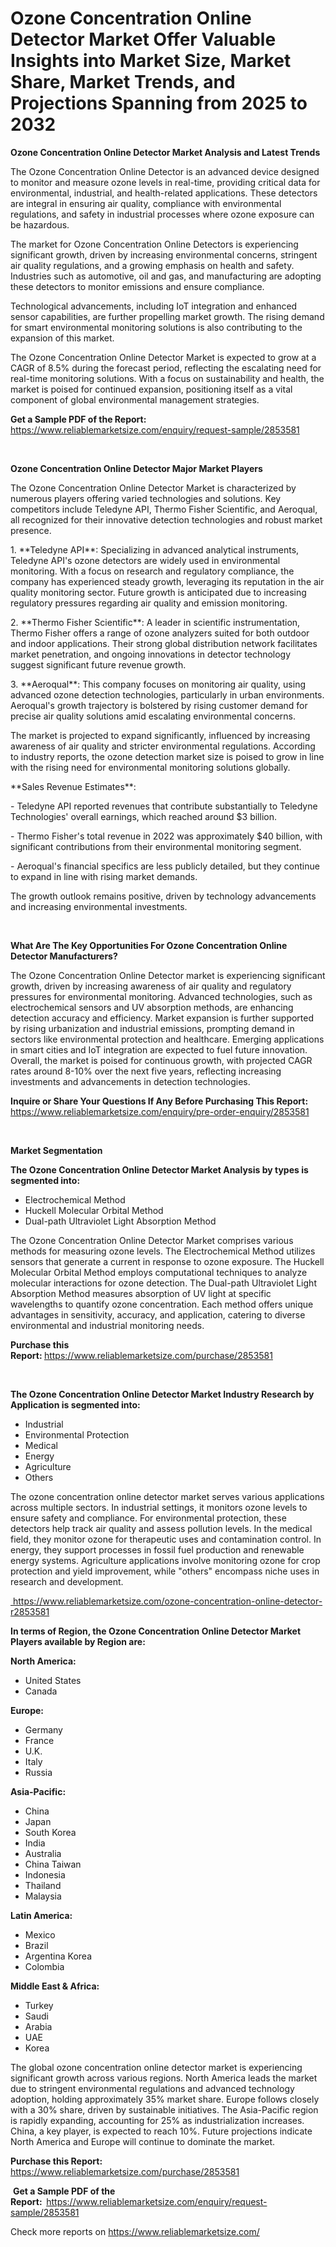 <p><h1>Ozone Concentration Online Detector Market Offer Valuable Insights into Market Size, Market Share, Market Trends, and Projections Spanning from 2025 to 2032</h1></p><p><strong>Ozone Concentration Online Detector Market Analysis and Latest Trends</strong></p>
<p><p>The Ozone Concentration Online Detector is an advanced device designed to monitor and measure ozone levels in real-time, providing critical data for environmental, industrial, and health-related applications. These detectors are integral in ensuring air quality, compliance with environmental regulations, and safety in industrial processes where ozone exposure can be hazardous.</p><p>The market for Ozone Concentration Online Detectors is experiencing significant growth, driven by increasing environmental concerns, stringent air quality regulations, and a growing emphasis on health and safety. Industries such as automotive, oil and gas, and manufacturing are adopting these detectors to monitor emissions and ensure compliance.</p><p>Technological advancements, including IoT integration and enhanced sensor capabilities, are further propelling market growth. The rising demand for smart environmental monitoring solutions is also contributing to the expansion of this market.</p><p>The Ozone Concentration Online Detector Market is expected to grow at a CAGR of 8.5% during the forecast period, reflecting the escalating need for real-time monitoring solutions. With a focus on sustainability and health, the market is poised for continued expansion, positioning itself as a vital component of global environmental management strategies.</p></p>
<p><strong>Get a Sample PDF of the Report:&nbsp;</strong> <a href="https://www.reliablemarketsize.com/enquiry/request-sample/2853581?utm_campaign=3104&utm_medium=2&utm_source=Github&utm_content=ia&utm_term=12032025&utm_id=ozone-concentration-online-detector">https://www.reliablemarketsize.com/enquiry/request-sample/2853581</a></p>
<p>&nbsp;</p>
<p><strong>Ozone Concentration Online Detector Major Market Players</strong></p>
<p><p>The Ozone Concentration Online Detector Market is characterized by numerous players offering varied technologies and solutions. Key competitors include Teledyne API, Thermo Fisher Scientific, and Aeroqual, all recognized for their innovative detection technologies and robust market presence.</p><p>1. **Teledyne API**: Specializing in advanced analytical instruments, Teledyne API's ozone detectors are widely used in environmental monitoring. With a focus on research and regulatory compliance, the company has experienced steady growth, leveraging its reputation in the air quality monitoring sector. Future growth is anticipated due to increasing regulatory pressures regarding air quality and emission monitoring.</p><p>2. **Thermo Fisher Scientific**: A leader in scientific instrumentation, Thermo Fisher offers a range of ozone analyzers suited for both outdoor and indoor applications. Their strong global distribution network facilitates market penetration, and ongoing innovations in detector technology suggest significant future revenue growth.  </p><p>3. **Aeroqual**: This company focuses on monitoring air quality, using advanced ozone detection technologies, particularly in urban environments. Aeroqual's growth trajectory is bolstered by rising customer demand for precise air quality solutions amid escalating environmental concerns.</p><p>The market is projected to expand significantly, influenced by increasing awareness of air quality and stricter environmental regulations. According to industry reports, the ozone detection market size is poised to grow in line with the rising need for environmental monitoring solutions globally.</p><p>**Sales Revenue Estimates**: </p><p>- Teledyne API reported revenues that contribute substantially to Teledyne Technologies' overall earnings, which reached around $3 billion. </p><p>- Thermo Fisher's total revenue in 2022 was approximately $40 billion, with significant contributions from their environmental monitoring segment.</p><p>- Aeroqual's financial specifics are less publicly detailed, but they continue to expand in line with rising market demands.</p><p>The growth outlook remains positive, driven by technology advancements and increasing environmental investments.</p></p>
<p>&nbsp;</p>
<p><strong>What Are The Key Opportunities For Ozone Concentration Online Detector Manufacturers?</strong></p>
<p><p>The Ozone Concentration Online Detector market is experiencing significant growth, driven by increasing awareness of air quality and regulatory pressures for environmental monitoring. Advanced technologies, such as electrochemical sensors and UV absorption methods, are enhancing detection accuracy and efficiency. Market expansion is further supported by rising urbanization and industrial emissions, prompting demand in sectors like environmental protection and healthcare. Emerging applications in smart cities and IoT integration are expected to fuel future innovation. Overall, the market is poised for continuous growth, with projected CAGR rates around 8-10% over the next five years, reflecting increasing investments and advancements in detection technologies.</p></p>
<p><strong>Inquire or Share Your Questions If Any Before Purchasing This Report:</strong> <a href="https://www.reliablemarketsize.com/enquiry/pre-order-enquiry/2853581?utm_campaign=3104&utm_medium=2&utm_source=Github&utm_content=ia&utm_term=12032025&utm_id=ozone-concentration-online-detector">https://www.reliablemarketsize.com/enquiry/pre-order-enquiry/2853581</a></p>
<p>&nbsp;</p>
<p><strong>Market Segmentation</strong></p>
<p><strong>The Ozone Concentration Online Detector Market Analysis by types is segmented into:</strong></p>
<p><ul><li>Electrochemical Method</li><li>Huckell Molecular Orbital Method</li><li>Dual-path Ultraviolet Light Absorption Method</li></ul></p>
<p><p>The Ozone Concentration Online Detector Market comprises various methods for measuring ozone levels. The Electrochemical Method utilizes sensors that generate a current in response to ozone exposure. The Huckell Molecular Orbital Method employs computational techniques to analyze molecular interactions for ozone detection. The Dual-path Ultraviolet Light Absorption Method measures absorption of UV light at specific wavelengths to quantify ozone concentration. Each method offers unique advantages in sensitivity, accuracy, and application, catering to diverse environmental and industrial monitoring needs.</p></p>
<p><strong>Purchase this Report:&nbsp;</strong><a href="https://www.reliablemarketsize.com/purchase/2853581?utm_campaign=3104&utm_medium=2&utm_source=Github&utm_content=ia&utm_term=12032025&utm_id=ozone-concentration-online-detector">https://www.reliablemarketsize.com/purchase/2853581</a></p>
<p>&nbsp;</p>
<p><strong>The Ozone Concentration Online Detector Market Industry Research by Application is segmented into:</strong></p>
<p><ul><li>Industrial</li><li>Environmental Protection</li><li>Medical</li><li>Energy</li><li>Agriculture</li><li>Others</li></ul></p>
<p><p>The ozone concentration online detector market serves various applications across multiple sectors. In industrial settings, it monitors ozone levels to ensure safety and compliance. For environmental protection, these detectors help track air quality and assess pollution levels. In the medical field, they monitor ozone for therapeutic uses and contamination control. In energy, they support processes in fossil fuel production and renewable energy systems. Agriculture applications involve monitoring ozone for crop protection and yield improvement, while "others" encompass niche uses in research and development.</p></p>
<p><a href="https://www.reliablemarketsize.com/ozone-concentration-online-detector-r2853581?utm_campaign=3104&utm_medium=2&utm_source=Github&utm_content=ia&utm_term=12032025&utm_id=ozone-concentration-online-detector">&nbsp;https://www.reliablemarketsize.com/ozone-concentration-online-detector-r2853581</a></p>
<p><strong>In terms of Region, the Ozone Concentration Online Detector Market Players available by Region are:</strong></p>
<p>
    <p> <strong> North America: </strong>
        <ul>
            <li>United States</li>
            <li>Canada</li>
        </ul>
        </p> 
    <p> <strong> Europe: </strong>
        <ul>
            <li>Germany</li>
            <li>France</li>
            <li>U.K.</li>
            <li>Italy</li>
            <li>Russia</li>
        </ul>
        </p> 
    <p> <strong> Asia-Pacific: </strong>
        <ul>
            <li>China</li>
            <li>Japan</li>
            <li>South Korea</li>
            <li>India</li>
            <li>Australia</li>
            <li>China Taiwan</li>
            <li>Indonesia</li>
            <li>Thailand</li>
            <li>Malaysia</li>
        </ul>
        </p> 
    <p> <strong> Latin America: </strong>
        <ul>
            <li>Mexico</li>
            <li>Brazil</li>
            <li>Argentina Korea</li>
            <li>Colombia</li>
        </ul>
        </p> 
    <p> <strong> Middle East & Africa: </strong>
        <ul>
            <li>Turkey</li>
            <li>Saudi</li>
            <li>Arabia</li>
            <li>UAE</li>
            <li>Korea</li>
        </ul>
    </p>
    </p>
<p><p>The global ozone concentration online detector market is experiencing significant growth across various regions. North America leads the market due to stringent environmental regulations and advanced technology adoption, holding approximately 35% market share. Europe follows closely with a 30% share, driven by sustainable initiatives. The Asia-Pacific region is rapidly expanding, accounting for 25% as industrialization increases. China, a key player, is expected to reach 10%. Future projections indicate North America and Europe will continue to dominate the market.</p></p>
<p><strong>Purchase this Report: </strong><a href="https://www.reliablemarketsize.com/purchase/2853581?utm_campaign=3104&utm_medium=2&utm_source=Github&utm_content=ia&utm_term=12032025&utm_id=ozone-concentration-online-detector">https://www.reliablemarketsize.com/purchase/2853581</a></p>
<p>&nbsp;<strong>Get a Sample PDF of the Report:&nbsp;&nbsp;</strong><a href="https://www.reliablemarketsize.com/enquiry/request-sample/2853581?utm_campaign=3104&utm_medium=2&utm_source=Github&utm_content=ia&utm_term=12032025&utm_id=ozone-concentration-online-detector">https://www.reliablemarketsize.com/enquiry/request-sample/2853581</a></p>
<p><strong></strong></p>
<p>Check more reports on <a href="https://www.reliablemarketsize.com/?utm_campaign=3104&utm_medium=2&utm_source=Github&utm_content=ia&utm_term=12032025&utm_id=ozone-concentration-online-detector">https://www.reliablemarketsize.com/</a></p>